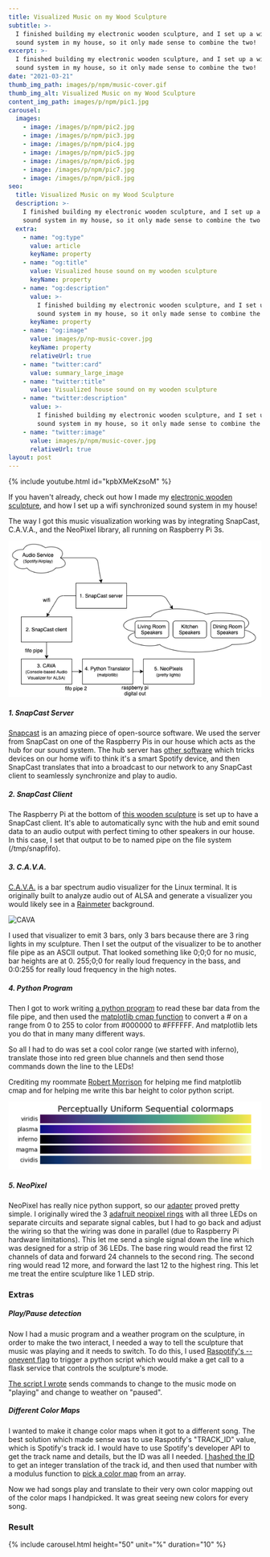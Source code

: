 ```yaml
---
title: Visualized Music on my Wood Sculpture
subtitle: >-
  I finished building my electronic wooden sculpture, and I set up a wifi synchronized
  sound system in my house, so it only made sense to combine the two!
excerpt: >-
  I finished building my electronic wooden sculpture, and I set up a wifi synchronized
  sound system in my house, so it only made sense to combine the two!
date: "2021-03-21"
thumb_img_path: images/p/npm/music-cover.gif
thumb_img_alt: Visualized Music on my Wood Sculpture
content_img_path: images/p/npm/pic1.jpg
carousel:
  images:
    - image: /images/p/npm/pic2.jpg
    - image: /images/p/npm/pic3.jpg
    - image: /images/p/npm/pic4.jpg
    - image: /images/p/npm/pic5.jpg
    - image: /images/p/npm/pic6.jpg
    - image: /images/p/npm/pic7.jpg
    - image: /images/p/npm/pic8.jpg
seo:
  title: Visualized Music on my Wood Sculpture
  description: >-
    I finished building my electronic wooden sculpture, and I set up a wifi synchronized
    sound system in my house, so it only made sense to combine the two!
  extra:
    - name: "og:type"
      value: article
      keyName: property
    - name: "og:title"
      value: Visualized house sound on my wooden sculpture
      keyName: property
    - name: "og:description"
      value: >-
        I finished building my electronic wooden sculpture, and I set up a wifi synchronized
        sound system in my house, so it only made sense to combine the two!
      keyName: property
    - name: "og:image"
      value: images/p/np-music-cover.jpg
      keyName: property
      relativeUrl: true
    - name: "twitter:card"
      value: summary_large_image
    - name: "twitter:title"
      value: Visualized house sound on my wooden sculpture
    - name: "twitter:description"
      value: >-
        I finished building my electronic wooden sculpture, and I set up a wifi synchronized
        sound system in my house, so it only made sense to combine the two!
    - name: "twitter:image"
      value: images/p/npm/music-cover.jpg
      relativeUrl: true
layout: post
---
```


{% include youtube.html id="kpbXMeKzsoM" %}

If you haven't already, check out how I made my [electronic wooden sculpture](/posts/neopixel-wood-sculpture/), and how I set up a wifi synchronized
sound system in my house!

The way I got this music visualization working was by integrating SnapCast, C.A.V.A., and the NeoPixel library, all running on Raspberry Pi 3s.

![system diagram](/images/p/npm/sys-diagram.png)

<h5>1. SnapCast Server</h5>

[Snapcast](https://github.com/badaix/snapcast) is an amazing piece of open-source software. We used the server from SnapCast on one of the Raspberry Pis in our house
which acts as the hub for our sound system. The hub server has [other software](https://github.com/dtcooper/raspotify)
which tricks devices on our home wifi to think it's a smart Spotify device, and then SnapCast translates that into a
broadcast to our network to any SnapCast client to seamlessly synchronize and play to audio.

<h5>2. SnapCast Client</h5>

The Raspberry Pi at the bottom of [this wooden sculpture](/posts/neopixel-wood-sculpture/) is set up to have
a SnapCast client. It's able to automatically sync with the hub and emit sound data to an audio output
with perfect timing to other speakers in our house. In this case, I set that output to be to named pipe on the file system (/tmp/snapfifo).

<h5>3. C.A.V.A.</h5>

[C.A.V.A.](https://github.com/karlstav/cava) is a bar spectrum audio visualizer for the Linux terminal. It is originally
built to analyze audio out of ALSA and generate a visualizer you would likely see in a [Rainmeter](https://www.rainmeter.net/)
background.

![CAVA](https://raw.githubusercontent.com/karlstav/cava/master/example_files/cava.gif)

I used that visualizer to emit 3 bars, only 3 bars because there are 3 ring lights in my sculpture. Then I set the
output of the visualizer to be to another file pipe as an ASCII output. That looked something like 0;0;0 for no music,
bar heights are at 0. 255;0;0 for really loud frequency in the bass, and 0:0:255 for really loud frequency in the high notes.

<h5>4. Python Program</h5>

Then I got to work writing [a python program](https://github.com/Esaych/neopixel-server/blob/main/music.py) to read these
bar data from the file pipe, and then used the [matplotlib cmap function](https://matplotlib.org/stable/gallery/color/colormap_reference.html)
to convert a # on a range from 0 to 255 to color from #000000 to #FFFFFF. And matplotlib lets you
do that in many many different ways.

So all I had to do was set a cool color range (we started with inferno), translate those into red green blue channels
and then send those commands down the line to the LEDs!

Crediting my roommate [Robert Morrison](https://www.linkedin.com/in/robmorr/) for helping me find matplotlib cmap and for
helping me write this bar height to color python script.

![Color Map](/images/p/npm/colormap.png)

<h5>5. NeoPixel</h5>

NeoPixel has really nice python support, so our [adapter](https://github.com/Esaych/neopixel-server/blob/main/control.py) proved pretty simple.
I originally wired the 3 [adafruit neopixel rings](https://www.amazon.com/dp/B00KAE3R1U/) with all three LEDs
on separate circuits and separate signal cables, but I had to go back and adjust the wiring so that the wiring was
done in parallel (due to Raspberry Pi hardware limitations). This let me send a single signal down the line which
was designed for a strip of 36 LEDs. The base ring would read the first 12 channels of data and forward 24 channels to the second ring.
The second ring would read 12 more, and forward the last 12 to the highest ring. This let me treat the entire sculpture like 1 LED strip.

<h3>Extras</h3>

<h5>Play/Pause detection</h5>

Now I had a music program and a weather program on the sculpture, in order to make the two interact, I needed a way to
tell the sculpture that music was playing and it needs to switch. To do this, I used [Raspotify's --onevent flag](https://github.com/librespot-org/librespot/discussions/639)
to trigger a python script which would make a get call to a flask service that controls the sculpture's mode.

[The script I wrote](https://github.com/Esaych/neopixel-server/blob/main/snapserver/spotifyEvent.py) sends commands
to change to the music mode on "playing" and change to weather on "paused".

<h5>Different Color Maps</h5>
 
I wanted to make it change color maps when it got to a different song. The best solution which made sense was to use
Raspotify's "TRACK_ID" value, which is Spotify's track id. I would have to use Spotify's developer API to get the track
name and details, but the ID was all I needed. [I hashed the ID](https://github.com/Esaych/neopixel-server/blob/main/server.py#L139) 
to get an integer translation of the track id, and then
used that number with a modulus function to [pick a color map](https://github.com/Esaych/neopixel-server/blob/main/music.py#L76) from an array.

Now we had songs play and translate to their very own color mapping out of the color maps I handpicked. It was great seeing new colors for every song.

<h3>Result</h3>

{% include carousel.html height="50" unit="%" duration="10" %}
